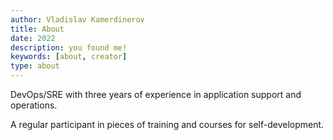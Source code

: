 ```yaml
---
author: Vladislav Kamerdinerov
title: About
date: 2022
description: you found me!
keywords: [about, creator]
type: about
---
```


DevOps/SRE with three years of experience in application support and operations.

A regular participant in pieces of training and courses for self-development.
